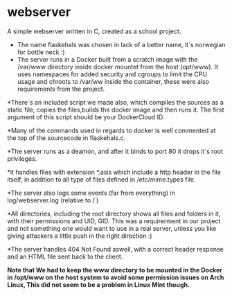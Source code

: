# webserver

A simple webserver written in C, created as a school project.

* The name flaskehals was chosen in lack of a better name, it`s norwegian for bottle neck :) 
* The server runs in a Docker built from a scratch image with the /var/www directory inside docker mountet from the host (opt/www). It uses namespaces for added security and cgroups to limit the CPU usage and chroots to /var/ww inside the container, these were also requirements from the project.

*There`s an included script we made also, which compiles the sources as a static file, copies the files,builds the docker image and then runs it. The first argument of this script should be your DockerCloud ID.

*Many of the commands used in regards to docker is well commented at the top of the sourcecode in flaskehals.c. 

*The server runs as a deamon, and after it binds to port 80 it drops it`s root privileges.

*it handles files with extension *.asis which include a http header in the file itself, in addition to all type of files defined in /etc/mime.types file.

*The server also logs some events (far from everything) in log/webserver.log (relative to / )

*All directories, including the root directory shows all files and folders in it, with their permissions and UID, GID.
This was a requirerment in our project and not something one would want to use in a real server, unless you like giving attackers a little push in the right direction :)

*The server handles 404 Not Found aswell, with a correct header response and an HTML file sent back to the client.

**Note that We had to keep the www directory to be mounted in the Docker in /opt/www on the host system to avoid some permission issues on Arch Linux, This did not seem to be a problem in Linux Mint though.**
